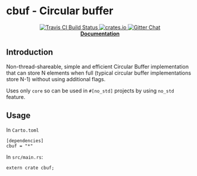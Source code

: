 # cbuf - Circular buffer

<p align="center">
  <a href="https://travis-ci.org/dpc/cbuf-rs">
      <img src="https://img.shields.io/travis/dpc/cbuf/master.svg?style=flat-square" alt="Travis CI Build Status">
  </a>
  <a href="https://crates.io/crates/cbuf">
      <img src="http://meritbadge.herokuapp.com/cbuf?style=flat-square" alt="crates.io">
  </a>
  <a href="https://gitter.im/dpc/dpc">
      <img src="https://img.shields.io/badge/GITTER-join%20chat-green.svg?style=flat-square" alt="Gitter Chat">
  </a>
  <br>
  <strong><a href="//dpc.github.io/cbuf-rs/">Documentation</a></strong>
</p>

## Introduction

Non-thread-shareable, simple and efficient Circular Buffer implementation that
can store N elements when full (typical circular buffer implementations store
N-1) without using additional flags.

Uses only `core` so can be used in `#[no_std]` projects by using
`no_std` feature.

## Usage

In `Carto.toml`

	[dependencies]
	cbuf = "*"

In `src/main.rs`:

	extern crate cbuf;
